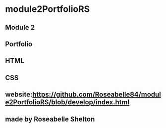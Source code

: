 # module2PortfolioRS
## Module 2 
## Portfolio
## HTML 
## CSS
## website:https://github.com/Roseabelle84/module2PortfolioRS/blob/develop/index.html

## made by Roseabelle Shelton
